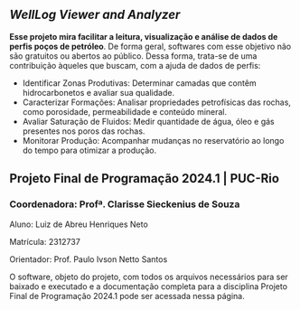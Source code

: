 ## *WellLog Viewer and Analyzer*

**Esse projeto mira facilitar a leitura, visualização e análise de dados de perfis poços de petróleo**.
De forma geral, softwares com esse objetivo não são gratuitos ou abertos ao público.
Dessa forma, trata-se de uma contribuição àqueles que buscam, com a ajuda de dados de perfis:

- Identificar Zonas Produtivas: Determinar camadas que contêm hidrocarbonetos e avaliar sua qualidade.
- Caracterizar Formações: Analisar propriedades petrofísicas das rochas, como porosidade, permeabilidade e conteúdo mineral.
- Avaliar Saturação de Fluidos: Medir quantidade de água, óleo e gás presentes nos poros das rochas.
- Monitorar Produção: Acompanhar mudanças no reservatório ao longo do tempo para otimizar a produção.

## Projeto Final de Programação 2024.1 | PUC-Rio
### Coordenadora: Profª. Clarisse Sieckenius de Souza

Aluno: Luiz de Abreu Henriques Neto

Matrícula: 2312737

Orientador: Prof. Paulo Ivson Netto Santos

O software, objeto do projeto, com todos os arquivos necessários para ser baixado e executado e a documentação completa para a disciplina Projeto Final de Programação 2024.1 pode ser acessada nessa página.
